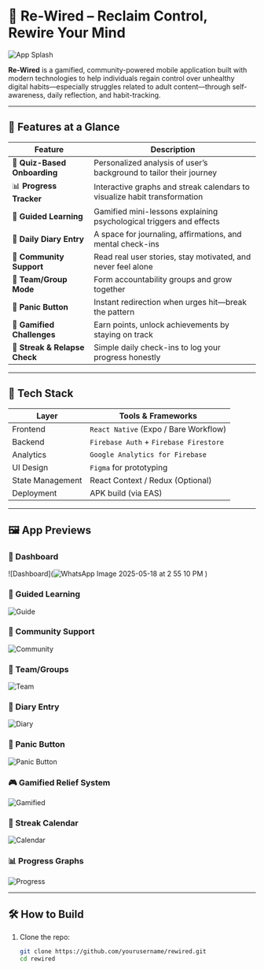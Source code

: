 # 🔌 Re-Wired – Reclaim Control, Rewire Your Mind

![App Splash](./assets/splash.png)

**Re-Wired** is a gamified, community-powered mobile application built with modern technologies to help individuals regain control over unhealthy digital habits—especially struggles related to adult content—through self-awareness, daily reflection, and habit-tracking.

---

## 🚀 Features at a Glance

| Feature                        | Description                                                                 |
|-------------------------------|-----------------------------------------------------------------------------|
| 🧠 **Quiz-Based Onboarding**     | Personalized analysis of user’s background to tailor their journey         |
| 📊 **Progress Tracker**         | Interactive graphs and streak calendars to visualize habit transformation  |
| 📖 **Guided Learning**          | Gamified mini-lessons explaining psychological triggers and effects        |
| 📓 **Daily Diary Entry**        | A space for journaling, affirmations, and mental check-ins                 |
| 💬 **Community Support**        | Read real user stories, stay motivated, and never feel alone               |
| 👥 **Team/Group Mode**          | Form accountability groups and grow together                               |
| 🚨 **Panic Button**             | Instant redirection when urges hit—break the pattern                       |
| 🎯 **Gamified Challenges**      | Earn points, unlock achievements by staying on track                       |
| 🧭 **Streak & Relapse Check**   | Simple daily check-ins to log your progress honestly                       |

---

## 🧩 Tech Stack

| Layer          | Tools & Frameworks                     |
|----------------|----------------------------------------|
| Frontend       | `React Native` (Expo / Bare Workflow)  |
| Backend        | `Firebase Auth` + `Firebase Firestore` |
| Analytics      | `Google Analytics for Firebase`        |
| UI Design      | `Figma` for prototyping                |
| State Management | React Context / Redux (Optional)     |
| Deployment     | APK build (via EAS)                    |

---

## 🖼️ App Previews

### 🧭 Dashboard  
![Dashboard](![WhatsApp Image 2025-05-18 at 2 55 10 PM](https://github.com/user-attachments/assets/fd2e8561-1f43-43ea-ab6e-88ae18b82647)
)

### 🧠 Guided Learning  
![Guide](./assets/guide.png)

### 💬 Community Support  
![Community](./assets/community.png)

### 👥 Team/Groups  
![Team](./assets/team.png)

### 📓 Diary Entry  
![Diary](./assets/diary.png)

### 🚨 Panic Button  
![Panic Button](./assets/panic.png)

### 🎮 Gamified Relief System  
![Gamified](./assets/gamified.png)

### 📅 Streak Calendar  
![Calendar](./assets/streak.png)

### 📊 Progress Graphs  
![Progress](./assets/progress.png)

---

## 🛠️ How to Build

1. Clone the repo:  
   ```bash
   git clone https://github.com/yourusername/rewired.git
   cd rewired
